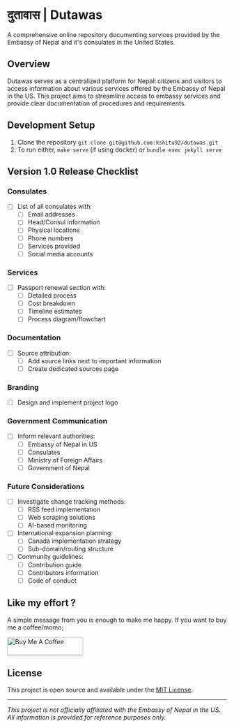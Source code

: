 # दुतावास | Dutawas

A comprehensive online repository documenting services provided by the Embassy of Nepal and it's consulates in the United States.

## Overview

Dutawas serves as a centralized platform for Nepali citizens and visitors to access information about various services offered by the Embassy of Nepal in the US. This project aims to streamline access to embassy services and provide clear documentation of procedures and requirements.

## Development Setup

1. Clone the repository `git clone git@github.com:kshitu92/dutawas.git`
2. To run either, `make serve` (if using docker) or `bundle exec jekyll serve`

## Version 1.0 Release Checklist

### Consulates
- [ ] List of all consulates with:
  - [ ] Email addresses
  - [ ] Head/Consul information
  - [ ] Physical locations
  - [ ] Phone numbers
  - [ ] Services provided
  - [ ] Social media accounts

### Services
- [ ] Passport renewal section with:
  - [ ] Detailed process
  - [ ] Cost breakdown
  - [ ] Timeline estimates
  - [ ] Process diagram/flowchart

### Documentation
- [ ] Source attribution:
  - [ ] Add source links next to important information
  - [ ] Create dedicated sources page

### Branding
- [ ] Design and implement project logo

### Government Communication
- [ ] Inform relevant authorities:
  - [ ] Embassy of Nepal in US
  - [ ] Consulates
  - [ ] Ministry of Foreign Affairs
  - [ ] Government of Nepal

### Future Considerations
- [ ] Investigate change tracking methods:
  - [ ] RSS feed implementation
  - [ ] Web scraping solutions
  - [ ] AI-based monitoring
- [ ] International expansion planning:
  - [ ] Canada implementation strategy
  - [ ] Sub-domain/routing structure
- [ ] Community guidelines:
  - [ ] Contribution guide
  - [ ] Contributors information
  - [ ] Code of conduct

## Like my effort ?

A simple message from you is enough to make me happy. If you want to buy me a coffee/momo; 

<a href="https://www.buymeacoffee.com/kshitu92" target="_blank"><img src="https://www.buymeacoffee.com/assets/img/custom_images/orange_img.png" alt="Buy Me A Coffee" style="height: 41px !important;width: 174px !important;box-shadow: 0px 3px 2px 0px rgba(190, 190, 190, 0.5) !important;-webkit-box-shadow: 0px 3px 2px 0px rgba(190, 190, 190, 0.5) !important;" ></a>


## License

This project is open source and available under the [MIT License](LICENSE).

---
*This project is not officially affiliated with the Embassy of Nepal in the US. All information is provided for reference purposes only.*
